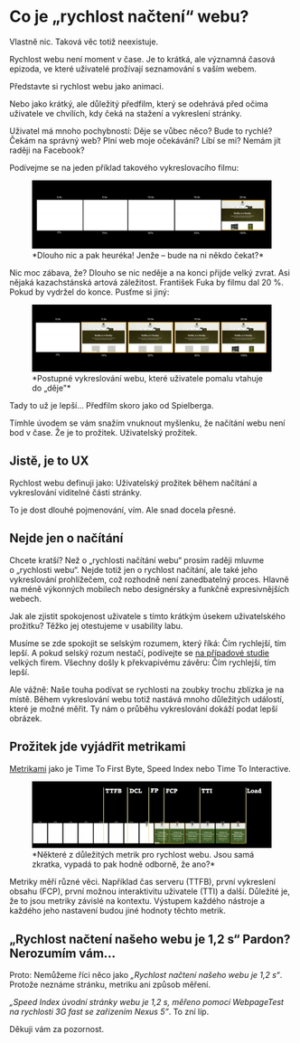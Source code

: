 # Co je „rychlost načtení“ webu?

Vlastně nic. Taková věc totiž neexistuje.

Rychlost webu není moment v čase. Je to krátká, ale významná časová epizoda, ve které uživatelé prožívají seznamování s vaším webem.

Představte si rychlost webu jako animaci. 

Nebo jako krátký, ale důležitý předfilm, který se odehrává před očima uživatele ve chvílích, kdy čeká na stažení a vykreslení stránky.

<!-- AdSnippet -->

Uživatel má mnoho pochybností: Děje se vůbec něco? Bude to rychlé? Čekám na správný web? Plní web moje očekávání? Líbí se mi? Nemám jít raději na Facebook?

Podívejme se na jeden příklad takového vykreslovacího filmu:

<figure>
<img src="../dist/images/original/rychlost-timeline-oskliva.jpg" alt="Nehezká časová osa vykreslení webu">
<figcaption markdown="1">
*Dlouho nic a pak heuréka! Jenže – bude na ni někdo čekat?*
</figcaption>
</figure>

Nic moc zábava, že? Dlouho se nic neděje a na konci přijde velký zvrat. Asi nějaká kazachstánská artová záležitost. František Fuka by filmu dal 20 %. Pokud by vydržel do konce. Pusťme si jiný:

<figure>
<img src="../dist/images/original/rychlost-timeline-hezka.jpg" alt="Hezká časová osa vykreslení webu">
<figcaption markdown="1">
*Postupné vykreslování webu, které uživatele pomalu vtahuje do „děje"*
</figcaption>
</figure>

Tady to už je lepší…  Předfilm skoro jako od Spielberga.

Tímhle úvodem se vám snažím vnuknout myšlenku, že načítání webu není bod v čase. Že je to prožitek. Uživatelský prožitek.

## Jistě, je to UX

Rychlost webu definuji jako: Uživatelský prožitek během načítání a vykreslování viditelné části stránky.

To je dost dlouhé pojmenování, vím. Ale snad docela přesné.

## Nejde jen o načítání

Chcete kratší? Než o „rychlosti načítání webu“ prosím raději mluvme o „rychlosti webu“. Nejde totiž jen o rychlost načítání, ale také jeho vykreslování prohlížečem, což rozhodně není zanedbatelný proces. Hlavně na méně výkonných mobilech nebo designérsky a funkčně expresivnějších webech.

Jak ale zjistit spokojenost uživatele s tímto krátkým úsekem uživatelského prožitku? Těžko jej otestujeme v usability labu.

<!-- AdSnippet -->

Musíme se zde spokojit se selským rozumem, který říká: Čím rychlejší, tím lepší. A pokud selský rozum nestačí, podívejte se [na případové studie](https://wpostats.com/) velkých firem. Všechny došly k překvapivému závěru: Čím rychlejší, tím lepší.

Ale vážně: Naše touha podívat se rychlosti na zoubky trochu zblízka je na místě. Během vykreslování webu totiž nastává mnoho důležitých událostí, které je možné měřit. Ty nám o průběhu vykreslování dokáží podat lepší obrázek.

## Prožitek jde vyjádřit metrikami

[Metrikami](metriky-rychlosti.md) jako je Time To First Byte, Speed Index nebo Time To Interactive.

<figure>
<img src="../dist/images/original/metriky-rychlosti.jpg" alt="Hezká časová osa vykreslení webu">
<figcaption markdown="1">
*Některé z důležitých metrik pro rychlost webu. Jsou samá zkratka, vypadá to pak hodně odborně, že ano?*
</figcaption>
</figure>

Metriky měří různé věci. Například čas serveru (TTFB), první vykreslení obsahu (FCP), první možnou interaktivitu uživatele (TTI) a další. Důležité je, že to jsou metriky závislé na kontextu. Výstupem každého nástroje a každého jeho nastavení budou jiné hodnoty těchto metrik.

## „Rychlost načtení našeho webu je 1,2 s“ Pardon? Nerozumím vám…

Proto: Nemůžeme říci něco jako *„Rychlost načtení našeho webu je 1,2 s“*. Protože neznáme stránku, metriku ani způsob měření.

*„Speed Index úvodní stránky webu je 1,2 s, měřeno pomocí WebpageTest na rychlosti 3G fast se zařízením Nexus 5”*. To zní líp.

Děkuji vám za pozornost.

<!-- AdSnippet -->

